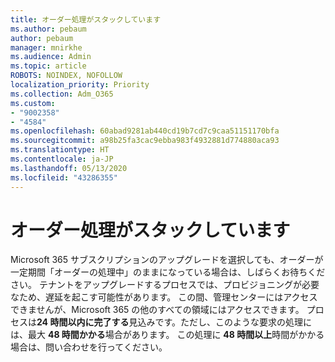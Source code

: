 ```yaml
---
title: オーダー処理がスタックしています
ms.author: pebaum
author: pebaum
manager: mnirkhe
ms.audience: Admin
ms.topic: article
ROBOTS: NOINDEX, NOFOLLOW
localization_priority: Priority
ms.collection: Adm_O365
ms.custom:
- "9002358"
- "4584"
ms.openlocfilehash: 60abad9281ab440cd19b7cd7c9caa51151170bfa
ms.sourcegitcommit: a98b25fa3cac9ebba983f4932881d774880aca93
ms.translationtype: HT
ms.contentlocale: ja-JP
ms.lasthandoff: 05/13/2020
ms.locfileid: "43286355"
---
```

# <a name="stuck-on-processing-order"></a>オーダー処理がスタックしています

Microsoft 365 サブスクリプションのアップグレードを選択しても、オーダーが一定期間「オーダーの処理中」のままになっている場合は、しばらくお待ちください。 テナントをアップグレードするプロセスでは、プロビジョニングが必要なため、遅延を起こす可能性があります。 この間、管理センターにはアクセスできませんが、Microsoft 365 の他のすべての領域にはアクセスできます。 プロセスは**24 時間以内に完了する**見込みです。ただし、このような要求の処理には、最大 **48 時間かかる**場合があります。 この処理に **48 時間以上**時間がかかる場合は、問い合わせを行ってください。
